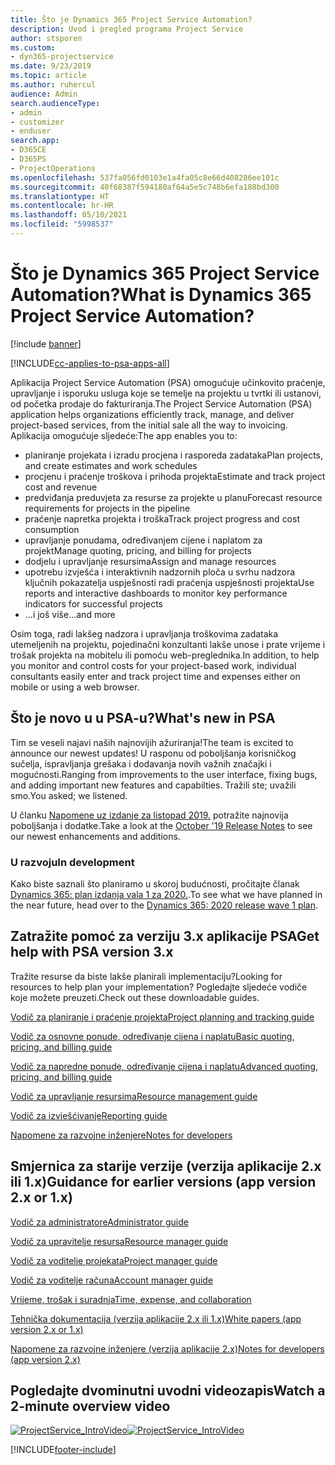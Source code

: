 ```yaml
---
title: Što je Dynamics 365 Project Service Automation?
description: Uvod i pregled programa Project Service
author: stsporen
ms.custom:
- dyn365-projectservice
ms.date: 9/23/2019
ms.topic: article
ms.author: ruhercul
audience: Admin
search.audienceType:
- admin
- customizer
- enduser
search.app:
- D365CE
- D365PS
- ProjectOperations
ms.openlocfilehash: 537fa056fd0103e1a4fa05c8e66d408286ee101c
ms.sourcegitcommit: 40f68387f594180af64a5e5c748b6efa188bd300
ms.translationtype: HT
ms.contentlocale: hr-HR
ms.lasthandoff: 05/10/2021
ms.locfileid: "5998537"
---
```

# <a name="what-is-dynamics-365-project-service-automation"></a><span data-ttu-id="34276-103">Što je Dynamics 365 Project Service Automation?</span><span class="sxs-lookup"><span data-stu-id="34276-103">What is Dynamics 365 Project Service Automation?</span></span>

[!include [banner](../includes/psa-now-project-operations.md)]

[!INCLUDE[cc-applies-to-psa-apps-all](../includes/cc-applies-to-psa-apps-all.md)]

<span data-ttu-id="34276-104">Aplikacija Project Service Automation (PSA) omogućuje učinkovito praćenje, upravljanje i isporuku usluga koje se temelje na projektu u tvrtki ili ustanovi, od početka prodaje do fakturiranja.</span><span class="sxs-lookup"><span data-stu-id="34276-104">The Project Service Automation (PSA) application helps organizations efficiently track, manage, and deliver project-based services, from the initial sale all the way to invoicing.</span></span> <span data-ttu-id="34276-105">Aplikacija omogućuje sljedeće:</span><span class="sxs-lookup"><span data-stu-id="34276-105">The app enables you to:</span></span>

- <span data-ttu-id="34276-106">planiranje projekata i izradu procjena i rasporeda zadataka</span><span class="sxs-lookup"><span data-stu-id="34276-106">Plan projects, and create estimates and work schedules</span></span>
- <span data-ttu-id="34276-107">procjenu i praćenje troškova i prihoda projekta</span><span class="sxs-lookup"><span data-stu-id="34276-107">Estimate and track project cost and revenue</span></span>
- <span data-ttu-id="34276-108">predviđanja preduvjeta za resurse za projekte u planu</span><span class="sxs-lookup"><span data-stu-id="34276-108">Forecast resource requirements for projects in the pipeline</span></span>
- <span data-ttu-id="34276-109">praćenje napretka projekta i troška</span><span class="sxs-lookup"><span data-stu-id="34276-109">Track project progress and cost consumption</span></span>
- <span data-ttu-id="34276-110">upravljanje ponudama, određivanjem cijene i naplatom za projekt</span><span class="sxs-lookup"><span data-stu-id="34276-110">Manage quoting, pricing, and billing for projects</span></span>
- <span data-ttu-id="34276-111">dodjelu i upravljanje resursima</span><span class="sxs-lookup"><span data-stu-id="34276-111">Assign and manage resources</span></span>
- <span data-ttu-id="34276-112">upotrebu izvješća i interaktivnih nadzornih ploča u svrhu nadzora ključnih pokazatelja uspješnosti radi praćenja uspješnosti projekta</span><span class="sxs-lookup"><span data-stu-id="34276-112">Use reports and interactive dashboards to monitor key performance indicators for successful projects</span></span>
- <span data-ttu-id="34276-113">...i još više</span><span class="sxs-lookup"><span data-stu-id="34276-113">...and more</span></span>

<span data-ttu-id="34276-114">Osim toga, radi lakšeg nadzora i upravljanja troškovima zadataka utemeljenih na projektu, pojedinačni konzultanti lakše unose i prate vrijeme i trošak projekta na mobitelu ili pomoću web-preglednika.</span><span class="sxs-lookup"><span data-stu-id="34276-114">In addition, to help you monitor and control costs for your project-based work, individual consultants easily enter and track project time and expenses either on mobile or using a web browser.</span></span>

## <a name="whats-new-in-psa"></a><span data-ttu-id="34276-115">Što je novo u u PSA-u?</span><span class="sxs-lookup"><span data-stu-id="34276-115">What's new in PSA</span></span>
<span data-ttu-id="34276-116">Tim se veseli najavi naših najnovijih ažuriranja!</span><span class="sxs-lookup"><span data-stu-id="34276-116">The team is excited to announce our newest updates!</span></span> <span data-ttu-id="34276-117">U rasponu od poboljšanja korisničkog sučelja, ispravljanja grešaka i dodavanja novih važnih značajki i mogućnosti.</span><span class="sxs-lookup"><span data-stu-id="34276-117">Ranging from improvements to the user interface, fixing bugs, and adding important new features and capabilties.</span></span> <span data-ttu-id="34276-118">Tražili ste; uvažili smo.</span><span class="sxs-lookup"><span data-stu-id="34276-118">You asked; we listened.</span></span>

<span data-ttu-id="34276-119">U članku [Napomene uz izdanje za listopad 2019.](/dynamics365-release-plan/2019wave2/index) potražite najnovija poboljšanja i dodatke.</span><span class="sxs-lookup"><span data-stu-id="34276-119">Take a look at the [October '19 Release Notes](/dynamics365-release-plan/2019wave2/index) to see our newest enhancements and additions.</span></span>

### <a name="in-development"></a><span data-ttu-id="34276-120">U razvoju</span><span class="sxs-lookup"><span data-stu-id="34276-120">In development</span></span>
<span data-ttu-id="34276-121">Kako biste saznali što planiramo u skoroj budućnosti, pročitajte članak [Dynamics 365: plan izdanja vala 1 za 2020.](/dynamics365-release-plan/2020wave1/index).</span><span class="sxs-lookup"><span data-stu-id="34276-121">To see what we have planned in the near future, head over to the [Dynamics 365: 2020 release wave 1 plan](/dynamics365-release-plan/2020wave1/index).</span></span>

## <a name="get-help-with-psa-version-3x"></a><span data-ttu-id="34276-122">Zatražite pomoć za verziju 3.x aplikacije PSA</span><span class="sxs-lookup"><span data-stu-id="34276-122">Get help with PSA version 3.x</span></span>
<span data-ttu-id="34276-123">Tražite resurse da biste lakše planirali implementaciju?</span><span class="sxs-lookup"><span data-stu-id="34276-123">Looking for resources to help plan your implementation?</span></span> <span data-ttu-id="34276-124">Pogledajte sljedeće vodiče koje možete preuzeti.</span><span class="sxs-lookup"><span data-stu-id="34276-124">Check out these downloadable guides.</span></span>

 [<span data-ttu-id="34276-125">Vodič za planiranje i praćenje projekta</span><span class="sxs-lookup"><span data-stu-id="34276-125">Project planning and tracking guide</span></span>](../psa/implementation-guides/project-planning-tracking.md)

 [<span data-ttu-id="34276-126">Vodič za osnovne ponude, određivanje cijena i naplatu</span><span class="sxs-lookup"><span data-stu-id="34276-126">Basic quoting, pricing, and billing guide</span></span>](../psa/implementation-guides/begin-quoting-pricing-billing.md)

 [<span data-ttu-id="34276-127">Vodič za napredne ponude, određivanje cijena i naplatu</span><span class="sxs-lookup"><span data-stu-id="34276-127">Advanced quoting, pricing, and billing guide</span></span>](../psa/implementation-guides/adv-quoting-pricing-billing.md)

 [<span data-ttu-id="34276-128">Vodič za upravljanje resursima</span><span class="sxs-lookup"><span data-stu-id="34276-128">Resource management guide</span></span>](../psa/implementation-guides/resource-management-guide.md)

 [<span data-ttu-id="34276-129">Vodič za izvješćivanje</span><span class="sxs-lookup"><span data-stu-id="34276-129">Reporting guide</span></span>](../psa/implementation-guides/reporting-guide.md)

 [<span data-ttu-id="34276-130">Napomene za razvojne inženjere</span><span class="sxs-lookup"><span data-stu-id="34276-130">Notes for developers</span></span>](../psa/developer-guides/overview-dev-notes-v3.x.md)

## <a name="guidance-for-earlier-versions-app-version-2x-or-1x"></a><span data-ttu-id="34276-131">Smjernica za starije verzije (verzija aplikacije 2.x ili 1.x)</span><span class="sxs-lookup"><span data-stu-id="34276-131">Guidance for earlier versions (app version 2.x or 1.x)</span></span>
 [<span data-ttu-id="34276-132">Vodič za administratore</span><span class="sxs-lookup"><span data-stu-id="34276-132">Administrator guide</span></span>](../psa/admin-guide.md)

 [<span data-ttu-id="34276-133">Vodič za upravitelje resursa</span><span class="sxs-lookup"><span data-stu-id="34276-133">Resource manager guide</span></span>](../psa/resource-manager-guide.md)

 [<span data-ttu-id="34276-134">Vodič za voditelje projekata</span><span class="sxs-lookup"><span data-stu-id="34276-134">Project manager guide</span></span>](../psa/project-manager-guide.md)

 [<span data-ttu-id="34276-135">Vodič za voditelje računa</span><span class="sxs-lookup"><span data-stu-id="34276-135">Account manager guide</span></span>](../psa/account-manager-guide.md)

 [<span data-ttu-id="34276-136">Vrijeme, trošak i suradnja</span><span class="sxs-lookup"><span data-stu-id="34276-136">Time, expense, and collaboration</span></span>](../psa/time-expense-collaboration-guide.md)

 [<span data-ttu-id="34276-137">Tehnička dokumentacija (verzija aplikacije 2.x ili 1.x)</span><span class="sxs-lookup"><span data-stu-id="34276-137">White papers (app version 2.x or 1.x)</span></span>](../psa/white-papers.md)

 [<span data-ttu-id="34276-138">Napomene za razvojne inženjere (verzija aplikacije 2.x)</span><span class="sxs-lookup"><span data-stu-id="34276-138">Notes for developers (app version 2.x)</span></span>](../psa/developer-guides/add-custom-qoi-forms-v2.x.md)

 ## <a name="watch-a-2-minute-overview-video"></a><span data-ttu-id="34276-139">Pogledajte dvominutni uvodni videozapis</span><span class="sxs-lookup"><span data-stu-id="34276-139">Watch a 2-minute overview video</span></span>
 <a name="heroArea"></a> <span data-ttu-id="34276-140">[![ProjectService_IntroVideo](../psa/media/project-service-intro-video.png "ProjectService_IntroVideo")](https://go.microsoft.com/fwlink/p/?LinkId=799457)</span><span class="sxs-lookup"><span data-stu-id="34276-140">[![ProjectService_IntroVideo](../psa/media/project-service-intro-video.png "ProjectService_IntroVideo")](https://go.microsoft.com/fwlink/p/?LinkId=799457)</span></span>




[!INCLUDE[footer-include](../includes/footer-banner.md)]